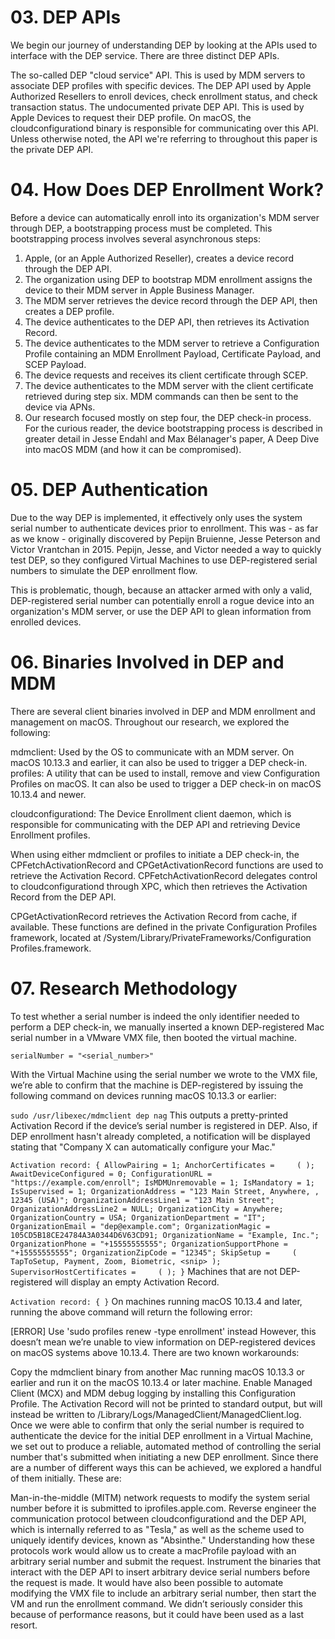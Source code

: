 # 03. DEP APIs
We begin our journey of understanding DEP by looking at the APIs used to interface with the DEP service. There are three distinct DEP APIs.

The so-called DEP "cloud service" API. This is used by MDM servers to associate DEP profiles with specific devices.
The DEP API used by Apple Authorized Resellers to enroll devices, check enrollment status, and check transaction status.
The undocumented private DEP API. This is used by Apple Devices to request their DEP profile. On macOS, the cloudconfigurationd binary is responsible for 
communicating over this API.
Unless otherwise noted, the API we're referring to throughout this paper is the private DEP API.

# 04. How Does DEP Enrollment Work?
Before a device can automatically enroll into its organization's MDM server through DEP, a bootstrapping process must be completed. 
This bootstrapping process involves several asynchronous steps:

 1. Apple, (or an Apple Authorized Reseller), creates a device record through the DEP API.
 2. The organization using DEP to bootstrap MDM enrollment assigns the device to their MDM server in Apple Business Manager.
 3. The MDM server retrieves the device record through the DEP API, then creates a DEP profile.
 4. The device authenticates to the DEP API, then retrieves its Activation Record.
 5. The device authenticates to the MDM server to retrieve a Configuration Profile containing an MDM Enrollment Payload, Certificate Payload, and SCEP Payload.
 6. The device requests and receives its client certificate through SCEP.
 7. The device authenticates to the MDM server with the client certificate retrieved during step six. MDM commands can then be sent to the device via APNs.
 8. Our research focused mostly on step four, the DEP check-in process. For the curious reader, the device 
 bootstrapping process is described in greater detail in Jesse Endahl and Max Bélanager's paper, A Deep Dive into macOS MDM (and how it can be compromised).
 
# 05. DEP Authentication
Due to the way DEP is implemented, it effectively only uses the system serial number to authenticate devices prior to enrollment. 
This was - as far as we know - originally discovered by Pepijn Bruienne, Jesse Peterson and Victor Vrantchan in 2015. Pepijn, 
Jesse, and Victor needed a way to quickly test DEP, so they configured Virtual Machines to use DEP-registered serial numbers 
to simulate the DEP enrollment flow.

This is problematic, though, because an attacker armed with only a valid, DEP-registered serial number can potentially enroll a 
rogue device into an organization's MDM server, or use the DEP API to glean information from enrolled devices.


# 06. Binaries Involved in DEP and MDM
There are several client binaries involved in DEP and MDM enrollment and management on macOS. Throughout our research, we explored the following:

mdmclient: Used by the OS to communicate with an MDM server. On macOS 10.13.3 and earlier, it can also be used to trigger a DEP check-in.
profiles: A utility that can be used to install, remove and view Configuration Profiles on macOS. It can also be used to trigger a 
DEP check-in on macOS 10.13.4 and newer.


cloudconfigurationd: The Device Enrollment client daemon, which is responsible for communicating with the DEP API and retrieving 
Device Enrollment profiles.

When using either mdmclient or profiles to initiate a DEP check-in, the CPFetchActivationRecord and CPGetActivationRecord functions 
are used to retrieve the Activation Record. CPFetchActivationRecord delegates control to cloudconfigurationd through XPC, which then 
retrieves the Activation Record from the DEP API.

CPGetActivationRecord retrieves the Activation Record from cache, if available. These functions are defined in the private Configuration 
Profiles framework, located at /System/Library/PrivateFrameworks/Configuration Profiles.framework.


# 07. Research Methodology
To test whether a serial number is indeed the only identifier needed to perform a DEP check-in, we manually inserted a known DEP-registered Mac serial number in a VMware VMX file, then booted the virtual machine.

`serialNumber = "<serial_number>"`

With the Virtual Machine using the serial number we wrote to the VMX file, we’re able to confirm that the machine is DEP-registered by issuing the following command on devices running macOS 10.13.3 or earlier:


`sudo /usr/libexec/mdmclient dep nag`
This outputs a pretty-printed Activation Record if the device’s serial number is registered in DEP. Also, if DEP enrollment hasn't already completed, a notification will be displayed stating that "Company X can automatically configure your Mac."

`
Activation record: {
AllowPairing = 1;
AnchorCertificates =     (
);
AwaitDeviceConfigured = 0;
ConfigurationURL = "https://example.com/enroll";
IsMDMUnremovable = 1;
IsMandatory = 1;
IsSupervised = 1;
OrganizationAddress = "123 Main Street, Anywhere, , 12345 (USA)";
OrganizationAddressLine1 = "123 Main Street";
OrganizationAddressLine2 = NULL;
OrganizationCity = Anywhere;
OrganizationCountry = USA;
OrganizationDepartment = "IT";
OrganizationEmail = "dep@example.com";
OrganizationMagic = 105CD5B18CE24784A3A0344D6V63CD91;
OrganizationName = "Example, Inc.";
OrganizationPhone = "+15555555555";
OrganizationSupportPhone = "+15555555555";
OrganizationZipCode = "12345";
SkipSetup =     (
TapToSetup,
Payment,
Zoom,
Biometric,
<snip>
);
SupervisorHostCertificates =     (
);
}
`
Machines that are not DEP-registered will display an empty Activation Record.

`
Activation record: {
}
`
On machines running macOS 10.13.4 and later, running the above command will return the following error:

[ERROR] Use 'sudo profiles renew -type enrollment' instead
However, this doesn’t mean we’re unable to view information on DEP-registered devices on macOS systems above 10.13.4. There are two known workarounds:

Copy the mdmclient binary from another Mac running macOS 10.13.3 or earlier and run it on the macOS 10.13.4 or later machine.
Enable Managed Client (MCX) and MDM debug logging by installing this Configuration Profile. The Activation Record will not be printed to standard output, but will instead be written to /Library/Logs/ManagedClient/ManagedClient.log.
Once we were able to confirm that only the serial number is required to authenticate the device for the initial DEP enrollment in a Virtual Machine, we set out to produce a reliable, automated method of controlling the serial number that's submitted when initiating a new DEP enrollment. Since there are a number of different ways this can be achieved, we explored a handful of them initially. These are:

Man-in-the-middle (MITM) network requests to modify the system serial number before it is submitted to iprofiles.apple.com.
Reverse engineer the communication protocol between cloudconfigurationd and the DEP API, which is internally referred to as "Tesla," as well as the scheme used to uniquely identify devices, known as "Absinthe." Understanding how these protocols work would allow us to create a macProfile payload with an arbitrary serial number and submit the request.
Instrument the binaries that interact with the DEP API to insert arbitrary device serial numbers before the request is made.
It would have also been possible to automate modifying the VMX file to include an arbitrary serial number, then start the VM and run the enrollment command. We didn’t seriously consider this because of performance reasons, but it could have been used as a last resort.





